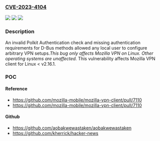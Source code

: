 ### [CVE-2023-4104](https://cve.mitre.org/cgi-bin/cvename.cgi?name=CVE-2023-4104)
![](https://img.shields.io/static/v1?label=Product&message=Mozilla%20VPN%20client%20for%20Linux&color=blue)
![](https://img.shields.io/static/v1?label=Version&message=unspecified%3C%20v2.16.1%20&color=brighgreen)
![](https://img.shields.io/static/v1?label=Vulnerability&message=Local%20user%20authentication%20flaws%20in%20Mozilla%20VPN%20client%20for%20Linux%20in%20v2.16.0%20and%20below.&color=brighgreen)

### Description

An invalid Polkit Authentication check and missing authentication requirements for D-Bus methods allowed any local user to configure arbitrary VPN setups.*This bug only affects Mozilla VPN on Linux. Other operating systems are unaffected.* This vulnerability affects Mozilla VPN client for Linux < v2.16.1.

### POC

#### Reference
- https://github.com/mozilla-mobile/mozilla-vpn-client/pull/7110
- https://github.com/mozilla-mobile/mozilla-vpn-client/pull/7110

#### Github
- https://github.com/aobakwewastaken/aobakwewastaken
- https://github.com/kherrick/hacker-news

